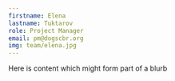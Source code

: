 ```yaml
---
firstname: Elena 
lastname: Tuktarov
role: Project Manager
email: pm@dogscbr.org
img: team/elena.jpg
---
```

Here is content which might form part of a blurb